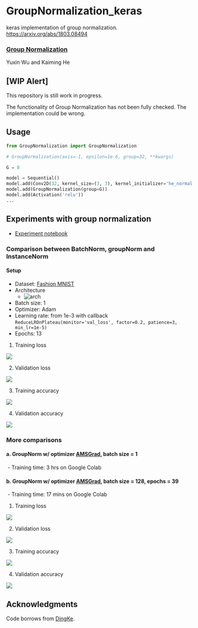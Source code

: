 # GroupNormalization_keras
keras implementation of group normalization. https://arxiv.org/abs/1803.08494

### [Group Normalization](https://arxiv.org/abs/1803.08494)
Yuxin Wu and Kaiming He

## [WIP Alert]
This repository is still work in progress.

The functionality of Group Normalization has not been fully checked. The implementation could be wrong.

## Usage
```python
from GroupNormalization import GroupNormalization

# GroupNormalization(axis=-1, epsilon=1e-6, group=32, **kwargs)

G = 8

model = Sequential()
model.add(Conv2D(32, kernel_size=(3, 3), kernel_initializer='he_normal', input_shape=input_shape))
model.add(GroupNormalization(group=G))
model.add(Activation('relu'))
...
```

## Experiments with group normalization

- [Experiment notebook](https://github.com/shaoanlu/GroupNormalization-keras/blob/master/group_norm_experiments.ipynb)

### Comparison between BatchNorm, groupNorm and InstanceNorm

#### Setup
- Dataset: [Fashion MNIST](https://github.com/zalandoresearch/fashion-mnist)
- Architecture
  - ![arch](https://github.com/shaoanlu/GroupNormalization-keras/raw/master/figures/GN_exp_arch.jpg)
- Batch size: 1
- Optimizer: Adam
- Learning rate: from 1e-3 with callback `ReduceLROnPlateau(monitor='val_loss', factor=0.2, patience=3, min_lr=1e-5)`
- Epochs: 13
1. Training loss

![](https://github.com/shaoanlu/GroupNormalization-keras/raw/master/figures/trn_loss0.png)

2. Validation loss

![](https://github.com/shaoanlu/GroupNormalization-keras/raw/master/figures/val_loss0.png)

3. Training accuracy

![](https://github.com/shaoanlu/GroupNormalization-keras/raw/master/figures/trn_acc0.png)

4. Validation accuracy

![](https://github.com/shaoanlu/GroupNormalization-keras/raw/master/figures/val_acc0.png)

### More comparisons

#### a. GroupNorm w/ optimizer [AMSGrad](https://openreview.net/forum?id=ryQu7f-RZ), batch size = 1
  - Training time: 3 hrs on Google Colab
#### b. GroupNorm w/ optimizer [AMSGrad](https://openreview.net/forum?id=ryQu7f-RZ), batch size = 128, epochs = 39
  - Training time: 17 mins on Google Colab

1. Training loss

![](https://github.com/shaoanlu/GroupNormalization-keras/raw/master/figures/trn_loss.png)

2. Validation loss

![](https://github.com/shaoanlu/GroupNormalization-keras/raw/master/figures/val_loss.png)

3. Training accuracy

![](https://github.com/shaoanlu/GroupNormalization-keras/raw/master/figures/trn_acc.png)

4. Validation accuracy

![](https://github.com/shaoanlu/GroupNormalization-keras/raw/master/figures/val_acc.png)

## Acknowledgments
Code borrows from [DingKe](https://github.com/DingKe/nn_playground/blob/master/layernorm/layer_norm_layers.py).
